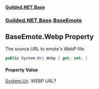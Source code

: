 
#### [Guilded.NET.Base](Guilded_NET_Base 'Guilded_NET_Base')
### [Guilded.NET.Base](Guilded_NET_Base#Guilded_NET_Base 'Guilded.NET.Base').[BaseEmote](BaseEmote 'Guilded.NET.Base.BaseEmote')
## BaseEmote.Webp Property
The source URL to emote's WebP file.  
```csharp
public System.Uri Webp { get; set; }
```

#### Property Value
[System.Uri](https://docs.microsoft.com/en-us/dotnet/api/System.Uri 'System.Uri')
.WEBP URL?
